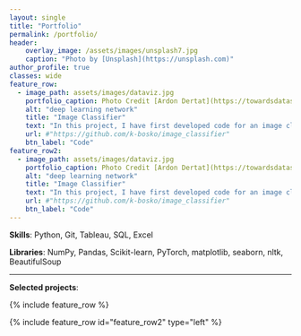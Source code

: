 ```yaml
---
layout: single
title: "Portfolio"
permalink: /portfolio/
header:
    overlay_image: /assets/images/unsplash7.jpg
    caption: "Photo by [Unsplash](https://unsplash.com)"
author_profile: true
classes: wide
feature_row:
  - image_path: assets/images/dataviz.jpg
    portfolio_caption: Photo Credit [Ardon Dertat](https://towardsdatascience.com/applied-deep-learning-part-1-artificial-neural-networks-d7834f67a4f6)
    alt: "deep learning network"
    title: "Image Classifier"
    text: "In this project, I have first developed code for an image classifier built with PyTorch in Jupyter Notebook, then converted it into a command line application. The application allows you to choose one of the pretrained architectures, specify different hyperparameters (learning rate, hidden layers, epochs) and use either GPU or CPU for training. I also implemented saving the checkpoints so that you can continue training if stopped. Image Classifier predicts 102 flower categories. "
    url: #"https://github.com/k-bosko/image_classifier"
    btn_label: "Code"
feature_row2:
  - image_path: assets/images/dataviz.jpg
    portfolio_caption: Photo Credit [Ardon Dertat](https://towardsdatascience.com/applied-deep-learning-part-1-artificial-neural-networks-d7834f67a4f6)
    alt: "deep learning network"
    title: "Image Classifier"
    text: "In this project, I have first developed code for an image classifier built with PyTorch in Jupyter Notebook, then converted it into a command line application. The application allows you to choose one of the pretrained architectures, specify different hyperparameters (learning rate, hidden layers, epochs) and use either GPU or CPU for training. I also implemented saving the checkpoints so that you can continue training if stopped. Image Classifier predicts 102 flower categories. "
    url: #"https://github.com/k-bosko/image_classifier"
    btn_label: "Code"
---
```


**Skills**: Python, Git, Tableau, SQL, Excel

**Libraries**: NumPy, Pandas, Scikit-learn, PyTorch, matplotlib, seaborn, nltk, BeautifulSoup

----------------------------------------------------------
**Selected projects**:

{% include feature_row %}

{% include feature_row id="feature_row2" type="left" %}
